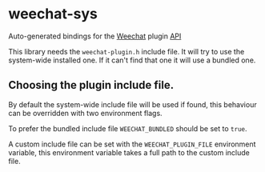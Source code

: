 # weechat-sys

Auto-generated bindings for the [Weechat] plugin [API]

This library needs the `weechat-plugin.h` include file. It will try to use the
system-wide installed one. If it can't find that one it will use a bundled one.

## Choosing the plugin include file.

By default the system-wide include file will be used if found, this behaviour
can be overridden with two environment flags.

To prefer the bundled include file `WEECHAT_BUNDLED` should be set to `true`.

A custom include file can be set with the `WEECHAT_PLUGIN_FILE` environment
variable, this environment variable takes a full path to the custom include
file.

[Weechat]: weechat.org/
[API]: https://weechat.org/files/doc/stable/weechat_plugin_api.en.html

